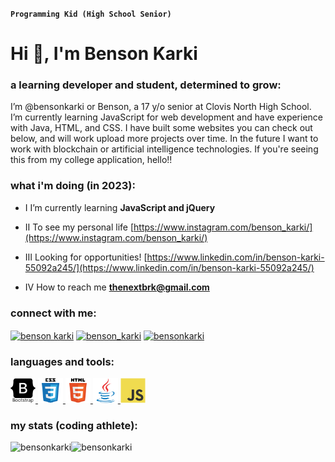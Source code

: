 **`Programming Kid (High School Senior)`**
<h1 align="left">Hi 👋, I'm Benson Karki</h1>
<h3 align="left">a learning developer and student, determined to grow:</h3>
<p align="left">I’m @bensonkarki or Benson, a 17 y/o senior at Clovis North High School. I’m currently learning JavaScript for web development and have experience with Java, HTML, and CSS. I have built some websites you can check out below, and will work upload more projects over time. In the future I want to work with blockchain or artificial intelligence technologies. If you're seeing this from my college application, hello!!</p>


<h3 align="left">what i'm doing (in 2023):</h3>

- Ⅰ I’m currently learning **JavaScript and jQuery**

- Ⅱ To see my personal life [https://www.instagram.com/benson_karki/](https://www.instagram.com/benson_karki/)

- Ⅲ Looking for opportunities! [https://www.linkedin.com/in/benson-karki-55092a245/](https://www.linkedin.com/in/benson-karki-55092a245/)

- Ⅳ How to reach me **thenextbrk@gmail.com**

<h3 align="left">connect with me:</h3>
<p align="left">
<a href="https://www.linkedin.com/in/benson-karki-55092a245/" target="blank"><img align="center" src="https://raw.githubusercontent.com/rahuldkjain/github-profile-readme-generator/master/src/images/icons/Social/linked-in-alt.svg" alt="benson karki" height="30" width="40" /></a>
<a href="https://instagram.com/benson_karki" target="blank"><img align="center" src="https://raw.githubusercontent.com/rahuldkjain/github-profile-readme-generator/master/src/images/icons/Social/instagram.svg" alt="benson_karki" height="30" width="40" /></a>
<a href="https://twitter.com/bensonkarki" target="blank"><img align="center" src="https://raw.githubusercontent.com/rahuldkjain/github-profile-readme-generator/master/src/images/icons/Social/twitter.svg" alt="bensonkarki" height="30" width="40" /></a>
</p>

<h3 align="left">languages and tools:</h3>
<p align="left"> <a href="https://getbootstrap.com" target="_blank" rel="noreferrer"> <img src="https://raw.githubusercontent.com/devicons/devicon/master/icons/bootstrap/bootstrap-plain-wordmark.svg" alt="bootstrap" width="40" height="40"/> </a> <a href="https://www.w3schools.com/css/" target="_blank" rel="noreferrer"> <img src="https://raw.githubusercontent.com/devicons/devicon/master/icons/css3/css3-original-wordmark.svg" alt="css3" width="40" height="40"/> </a> <a href="https://www.w3.org/html/" target="_blank" rel="noreferrer"> <img src="https://raw.githubusercontent.com/devicons/devicon/master/icons/html5/html5-original-wordmark.svg" alt="html5" width="40" height="40"/> </a> <a href="https://www.java.com" target="_blank" rel="noreferrer"> <img src="https://raw.githubusercontent.com/devicons/devicon/master/icons/java/java-original.svg" alt="java" width="40" height="40"/> </a> <a href="https://developer.mozilla.org/en-US/docs/Web/JavaScript" target="_blank" rel="noreferrer"> <img src="https://raw.githubusercontent.com/devicons/devicon/master/icons/javascript/javascript-original.svg" alt="javascript" width="40" height="40"/> </a> </p>

<h3 align="left">my stats (coding athlete):</h3>
<p><img align="left" src="https://github-readme-stats.vercel.app/api/top-langs?username=bensonkarki&show_icons=true&locale=en&layout=compact" alt="bensonkarki" /></p>

<p>&nbsp;<img align="left" src="https://github-readme-stats.vercel.app/api?username=bensonkarki&show_icons=true&locale=en" alt="bensonkarki" /></p>
